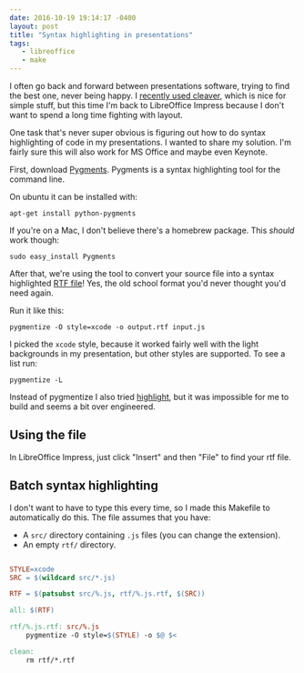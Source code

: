 ```yaml
---
date: 2016-10-19 19:14:17 -0400
layout: post
title: "Syntax highlighting in presentations"
tags:
   - libreoffice 
   - make  
---
```


I often go back and forward between presentations software, trying to find
the best one, never being happy. I [recently used cleaver][1], which is nice
for simple stuff, but this time I'm back to LibreOffice Impress because I
don't want to spend a long time fighting with layout.

One task that's never super obvious is figuring out how to do syntax
highlighting of code in my presentations. I wanted to share my solution. I'm
fairly sure this will also work for MS Office and maybe even Keynote.

First, download [Pygments][2]. Pygments is a syntax highlighting tool for the
command line.

On ubuntu it can be installed with:

    apt-get install python-pygments

If you're on a Mac, I don't believe there's a homebrew package. This _should_
work though:

    sudo easy_install Pygments

After that, we're using the tool to convert your source file into a syntax
highlighted [RTF file][3]! Yes, the old school format you'd never thought
you'd need again.

Run it like this:

    pygmentize -O style=xcode -o output.rtf input.js

I picked the `xcode` style, because it worked fairly well with the light
backgrounds in my presentation, but other styles are supported. To see a list
run:

    pygmentize -L

Instead of pygmentize I also tried [highlight][4], but it was impossible for
me to build and seems a bit over engineered.

Using the file
--------------

In LibreOffice Impress, just click "Insert" and then "File" to find your rtf
file.


Batch syntax highlighting
-------------------------

I don't want to have to type this every time, so I made this Makefile to
automatically do this. The file assumes that you have:

* A `src/` directory containing `.js` files (you can change the extension).
* An empty `rtf/` directory.

```Makefile

STYLE=xcode
SRC = $(wildcard src/*.js)

RTF = $(patsubst src/%.js, rtf/%.js.rtf, $(SRC))

all: $(RTF)

rtf/%.js.rtf: src/%.js
    pygmentize -O style=$(STYLE) -o $@ $<

clean:
    rm rtf/*.rtf

```


[1]: https://evertpot.com/go-for-php-programmers/
[2]: http://pygments.org/docs/cmdline/
[3]: https://en.wikipedia.org/wiki/Rich_Text_Format
[4]: http://www.andre-simon.de/doku/highlight/en/highlight.php
